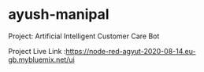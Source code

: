 # ayush-manipal

Project: Artificial Intelligent Customer Care Bot

Project Live Link :https://node-red-agyut-2020-08-14.eu-gb.mybluemix.net/ui
